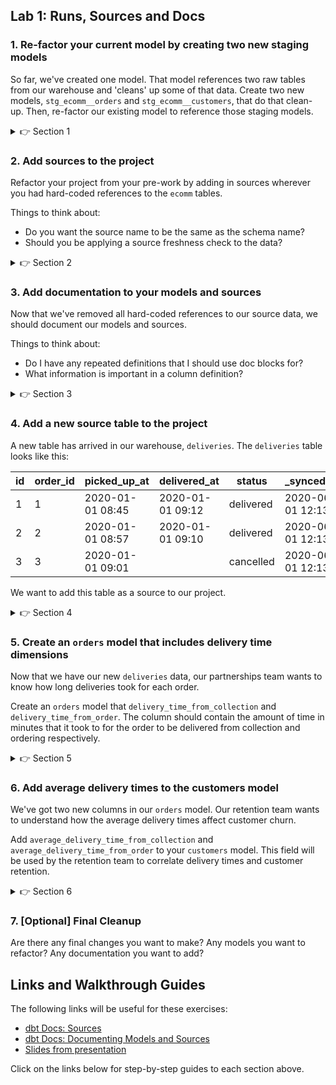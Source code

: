 ## Lab 1: Runs, Sources and Docs

### 1. Re-factor your current model by creating two new staging models

So far, we've created one model. That model references two raw tables from our warehouse and 'cleans' up some of that data. Create two new models, `stg_ecomm__orders` and `stg_ecomm__customers`, that do that clean-up. Then, re-factor our existing model to reference those staging models.

<details>
  <summary>👉 Section 1</summary>

  (1) Create a new file in the `models/` directory called `stg_ecomm__orders` that contains the following SQL:

  ```sql
    select
        id as order_id,
        customer_id,
        created_at as ordered_at
    from raw.ecomm.orders
  ```
  (2) Create a new file in the `models/` directory called `stg_ecomm__customers` that contains the following SQL:

  ```sql
    select
        id as customer_id,
        first_name,
        last_name,
        email,
        address,
        phone_number
    from raw.ecomm.customers
  ```
  (3) Re-factor the top two CTEs of our original `orders` model to select from our new models. The first CTE should now be:
  ```sql
    select *
    from {{ ref('stg_ecomm__orders') }}
  ```
  (4) Execute `dbt run` in the console at the bottom of your screen to make sure everything is working. (This will be the final step of many sections. Eventually I'll stop listing it explicitly.)
</details>

### 2. Add sources to the project

Refactor your project from your pre-work by adding in sources wherever you had hard-coded references to the `ecomm` tables.

Things to think about:
* Do you want the source name to be the same as the schema name?
* Should you be applying a source freshness check to the data?

<details>
  <summary>👉 Section 2</summary>

  (1) Create a new file in the `models/` directly called `sources.yml`. At a minimum, the file should have the following information:
  ```yml
  version: 2

  sources:
    - name: ecomm
      database: raw
      tables:
        - name: customers
        - name: orders
  ```
  (2) Replace the hard-coded table references in `stg_ecomm__orders` and `stg_ecomm__customers` with the source function. The source function looks like:
  ```sql
  {{ source('ecomm','customers') }}
  ```
  (3) Execute `dbt run` in the console at the bottom of your screen to make sure everything is working.

</details>

### 3. Add documentation to your models and sources

Now that we've removed all hard-coded references to our source data, we should document our models and sources.

Things to think about:
* Do I have any repeated definitions that I should use doc blocks for?
* What information is important in a column definition?

<details>
  <summary>👉 Section 3</summary>

  (1) Update your `sources.yml` file with descriptions for either the tables or the columns. In this example, I have added a description to each table:
  ```yml
  version: 2

  sources:
    - name: ecomm
      database: raw
      tables:
        - name: customers
          description: Each record in this table represents a customer in our ecommerce application.
        - name: orders
          description: Each record in this table represents an order in our ecommerce application.
  ```
  (2) Create a new file in the `models/` directory called `schema.yml`. In this example, I have added table descriptions and some column descriptions:
  ```yml
  version: 2

  models:
    - name: customers
      description: Each record represents a customer.
      columns:
        - name: customer_id
          description: A unique customer ID from our ecommerce application.
        - name: first_name
          description: A customer's first name.
        - name: last_name
          description: A customer's last name.
        - name: count_orders
          description: The number of orders a customer has had all-time.
        - name: first_order_at
          description: The timestamp of a customer's first order.
        - name: most_recent_order_at
          description: The timestamp of a customer's most recent order.
  ```
  (3) Execute `dbt docs generate` in the console at the bottom of your screen to make sure everything is working. If it runs successfully, you can click in the top left corner to see your auto-generated documentation.

</details>

### 4. Add a new source table to the project

A new table has arrived in our warehouse, `deliveries`. The `deliveries` table looks like this:

| id | order_id | picked_up_at     | delivered_at     | status    | _synced_at       |
|----|----------|------------------|------------------|-----------|------------------|
| 1  | 1        | 2020-01-01 08:45 | 2020-01-01 09:12 | delivered | 2020-06-01 12:13 |
| 2  | 2        | 2020-01-01 08:57 | 2020-01-01 09:10 | delivered | 2020-06-01 12:13 |
| 3  | 3        | 2020-01-01 09:01 |                  | cancelled | 2020-06-01 12:13 |

We want to add this table as a source to our project.

<details>
  <summary>👉 Section 4</summary>

  (1) Update your `sources.yml` file with a new table called `deliveries` under the.

</details>

### 5. Create an `orders` model that includes delivery time dimensions

Now that we have our new `deliveries` data, our partnerships team wants to know how long deliveries took for each order.

Create an `orders` model that `delivery_time_from_collection` and `delivery_time_from_order`. The column should contain the amount of time in minutes that it took to for the order to be delivered from collection and ordering respectively.

<details>
  <summary>👉 Section 5</summary>

  (1) While we could reference the source table directly in the orders model, we'll follow the standard we've set above and create an `stg_` model for the deliveries table. Create a new file in the `models/` directory called `stg_ecomm__deliveries` that contains the following SQL:
  ```sql
    select
        id as delivery_id,
        order_id,
        picked_up_at,
        delivered_at,
        status as delivery_status,
        _synced_at
    from {{ source('ecomm','deliveries') }}
  ```
  (2) Create a new file in the `models/` directory that contains the following SQL:
  ```sql
    with orders as (

        select *
        from {{ ref('stg_ecomm__orders') }}

    ), deliveries as (

        select *
        from {{ ref('stg_ecomm__deliveries') }}

    ), deliveries_filtered as (

        select *
        from deliveries
        where delivery_status = 'delivered'

    ), joined as (

        select
            orders.order_id,
            orders.customer_id,
            orders.ordered_at,
            orders.order_status,
            orders.total_amount,
            orders.store_id,
            datediff('minutes',orders.ordered_at,deliveries_filtered.delivered_at) as delivery_time_from_order,
            datediff('minutes',deliveries_filtered.picked_up_at,deliveries_filtered.delivered_at) as delivery_time_from_collection
        from orders
        left join deliveries_filtered
            using (order_id)

    )

    select *
    from joined
  ```
  (3) Execute `dbt run` in the console at the bottom of your screen to make sure everything is working.

</details>

### 6. Add average delivery times to the customers model

We've got two new columns in our `orders` model. Our retention team wants to understand how the average delivery times affect customer churn.

Add `average_delivery_time_from_collection` and `average_delivery_time_from_order` to your `customers` model. This field will be used by the retention team to correlate delivery times and customer retention.

<details>
  <summary>👉 Section 6</summary>

  (1) In the `orders` CTE, replace `{{ ref('stg_ecomm__orders') }}` with `{{ ref('orders') }}`. The model will now reference our new orders model instead of the original `stg_` model.
  (2) In our `customer_metrics` CTE, add two new lines for the average delivery time metrics:
  ```sql
    avg(delivery_time_from_collection) as average_delivery_time_from_collection,
    avg(delivery_time_from_order) as average_delivery_time_from_order,
  ```
  (3) Finally, add those two new fiels in your `joined` CTE.
  (4) Execute `dbt run` in the console at the bottom of your screen to make sure everything is working.

</details>

### 7. [Optional] Final Cleanup

Are there any final changes you want to make? Any models you want to refactor? Any documentation you want to add?

## Links and Walkthrough Guides

The following links will be useful for these exercises:

* [dbt Docs: Sources](https://docs.getdbt.com/docs/building-a-dbt-project/using-sources/)
* [dbt Docs: Documenting Models and Sources](https://docs.getdbt.com/docs/building-a-dbt-project/documentation/)
* [Slides from presentation](https://docs.google.com/presentation/d/1U7gxRwIEM5RC6r-v4UPBv-fqKI4tgBSfCAhku5Iqndw/edit?usp=sharing)

Click on the links below for step-by-step guides to each section above.
